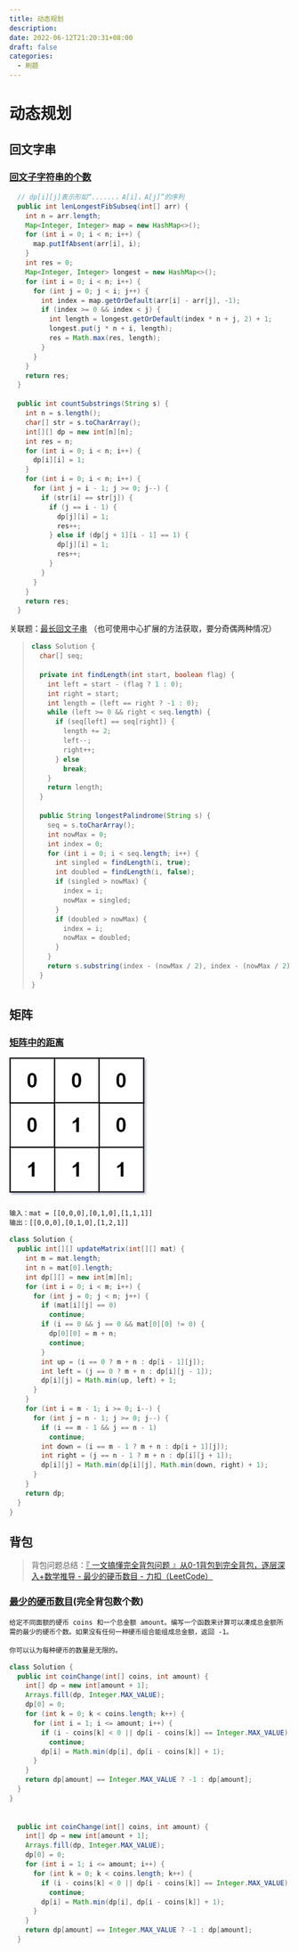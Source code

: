 ```yaml
---
title: 动态规划
description: 
date: 2022-06-12T21:20:31+08:00
draft: false
categories:
  - 刷题
---
```


# 动态规划

## 回文字串

### [回文子字符串的个数](https://leetcode.cn/problems/a7VOhD/)

```java
  // dp[i][j]表示形如“......，A[i]，A[j]”的序列
  public int lenLongestFibSubseq(int[] arr) {
    int n = arr.length;
    Map<Integer, Integer> map = new HashMap<>();
    for (int i = 0; i < n; i++) {
      map.putIfAbsent(arr[i], i);
    }
    int res = 0;
    Map<Integer, Integer> longest = new HashMap<>();
    for (int i = 0; i < n; i++) {
      for (int j = 0; j < i; j++) {
        int index = map.getOrDefault(arr[i] - arr[j], -1);
        if (index >= 0 && index < j) {
          int length = longest.getOrDefault(index * n + j, 2) + 1;
          longest.put(j * n + i, length);
          res = Math.max(res, length);
        }
      }
    }
    return res;
  }

  public int countSubstrings(String s) {
    int n = s.length();
    char[] str = s.toCharArray();
    int[][] dp = new int[n][n];
    int res = n;
    for (int i = 0; i < n; i++) {
      dp[i][i] = 1;
    }
    for (int i = 0; i < n; i++) {
      for (int j = i - 1; j >= 0; j--) {
        if (str[i] == str[j]) {
          if (j == i - 1) {
            dp[j][i] = 1;
            res++;
          } else if (dp[j + 1][i - 1] == 1) {
            dp[j][i] = 1;
            res++;
          }
        }
      }
    }
    return res;
  }
```

关联题：[最长回文子串](https://leetcode.cn/problems/longest-palindromic-substring/) （也可使用中心扩展的方法获取，要分奇偶两种情况）

> ```java
> class Solution {
>   char[] seq;
> 
>   private int findLength(int start, boolean flag) {
>     int left = start - (flag ? 1 : 0);
>     int right = start;
>     int length = (left == right ? -1 : 0);
>     while (left >= 0 && right < seq.length) {
>       if (seq[left] == seq[right]) {
>         length += 2;
>         left--;
>         right++;
>       } else
>         break;
>     }
>     return length;
>   }
> 
>   public String longestPalindrome(String s) {
>     seq = s.toCharArray();
>     int nowMax = 0;
>     int index = 0;
>     for (int i = 0; i < seq.length; i++) {
>       int singled = findLength(i, true);
>       int doubled = findLength(i, false);
>       if (singled > nowMax) {
>         index = i;
>         nowMax = singled;
>       }
>       if (doubled > nowMax) {
>         index = i;
>         nowMax = doubled;
>       }
>     }
>     return s.substring(index - (nowMax / 2), index - (nowMax / 2) + nowMax);
>   }
> }
> ```

## 矩阵

### [矩阵中的距离](https://leetcode.cn/problems/2bCMpM/)

![](../../assets/img/1626667205-xFxIeK-image.png)

```
输入：mat = [[0,0,0],[0,1,0],[1,1,1]]
输出：[[0,0,0],[0,1,0],[1,2,1]]
```

```java
class Solution {
  public int[][] updateMatrix(int[][] mat) {
    int m = mat.length;
    int n = mat[0].length;
    int dp[][] = new int[m][n];
    for (int i = 0; i < m; i++) {
      for (int j = 0; j < n; j++) {
        if (mat[i][j] == 0)
          continue;
        if (i == 0 && j == 0 && mat[0][0] != 0) {
          dp[0][0] = m + n;
          continue;
        }
        int up = (i == 0 ? m + n : dp[i - 1][j]);
        int left = (j == 0 ? m + n : dp[i][j - 1]);
        dp[i][j] = Math.min(up, left) + 1;
      }
    }
    for (int i = m - 1; i >= 0; i--) {
      for (int j = n - 1; j >= 0; j--) {
        if (i == m - 1 && j == n - 1)
          continue;
        int down = (i == m - 1 ? m + n : dp[i + 1][j]);
        int right = (j == n - 1 ? m + n : dp[i][j + 1]);
        dp[i][j] = Math.min(dp[i][j], Math.min(down, right) + 1);
      }
    }
    return dp;
  }
}
```

## 背包

> 背包问题总结：[『 一文搞懂完全背包问题 』从0-1背包到完全背包，逐层深入+数学推导 - 最少的硬币数目 - 力扣（LeetCode）](https://leetcode.cn/problems/gaM7Ch/solution/by-flix-7gza/)

### [最少的硬币数目](https://leetcode.cn/problems/gaM7Ch/)(完全背包数个数)

```
给定不同面额的硬币 coins 和一个总金额 amount。编写一个函数来计算可以凑成总金额所需的最少的硬币个数。如果没有任何一种硬币组合能组成总金额，返回 -1。

你可以认为每种硬币的数量是无限的。
```

```java
class Solution {
  public int coinChange(int[] coins, int amount) {
    int[] dp = new int[amount + 1];
    Arrays.fill(dp, Integer.MAX_VALUE);
    dp[0] = 0;
    for (int k = 0; k < coins.length; k++) {
      for (int i = 1; i <= amount; i++) {
        if (i - coins[k] < 0 || dp[i - coins[k]] == Integer.MAX_VALUE)
          continue;
        dp[i] = Math.min(dp[i], dp[i - coins[k]] + 1);
      }
    }
    return dp[amount] == Integer.MAX_VALUE ? -1 : dp[amount];
  }
}


  public int coinChange(int[] coins, int amount) {
    int[] dp = new int[amount + 1];
    Arrays.fill(dp, Integer.MAX_VALUE);
    dp[0] = 0;
    for (int i = 1; i <= amount; i++) {
      for (int k = 0; k < coins.length; k++) {
        if (i - coins[k] < 0 || dp[i - coins[k]] == Integer.MAX_VALUE)
          continue;
        dp[i] = Math.min(dp[i], dp[i - coins[k]] + 1);
      }
    }
    return dp[amount] == Integer.MAX_VALUE ? -1 : dp[amount];
  }
```

